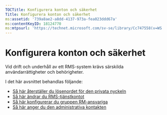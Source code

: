 ```yaml
---
TOCTitle: Konfigurera konton och säkerhet
Title: Konfigurera konton och säkerhet
ms:assetid: '739a8ae2-a8dd-4137-973a-fea023ddd67a'
ms:contentKeyID: 18124770
ms:mtpsurl: 'https://technet.microsoft.com/sv-se/library/Cc747558(v=WS.10)'
---
```


Konfigurera konton och säkerhet
===============================

Vid drift och underhåll av ett RMS-system krävs särskilda användarrättigheter och behörigheter.

I det här avsnittet behandlas följande:

-   [Så här återställer du lösenordet för den privata nyckeln](https://technet.microsoft.com/f71df255-fe19-4e07-810e-87309a5e8e88)
-   [Så här ändrar du RMS-tjänstkontot](https://technet.microsoft.com/a3e522b0-e23d-49f2-b00a-cff90ac2c36a)
-   [Så här konfigurerar du gruppen RM-ansvariga](https://technet.microsoft.com/f2ef847e-2824-471f-9079-5c343094aba8)
-   [Så här anger du den administrativa kontakten](https://technet.microsoft.com/31777458-5530-4ae0-ac1f-131b3d98dd35)
